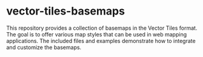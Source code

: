 # vector-tiles-basemaps
This repository provides a collection of basemaps in the Vector Tiles format. The goal is to offer various map styles that can be used in web mapping applications. The included files and examples demonstrate how to integrate and customize the basemaps.
